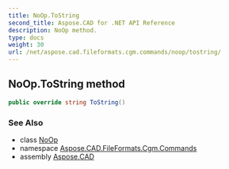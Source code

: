 ```yaml
---
title: NoOp.ToString
second_title: Aspose.CAD for .NET API Reference
description: NoOp method. 
type: docs
weight: 30
url: /net/aspose.cad.fileformats.cgm.commands/noop/tostring/
---
```

## NoOp.ToString method

```csharp
public override string ToString()
```

### See Also

* class [NoOp](../)
* namespace [Aspose.CAD.FileFormats.Cgm.Commands](../../noop/)
* assembly [Aspose.CAD](../../../)


